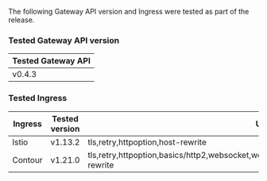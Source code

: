 <!--
  This documentation is inserted in release note for each release.
  All variables are defined in .
-->

The following Gateway API version and Ingress were tested as part of the release.

### Tested Gateway API version

| Tested Gateway API       |
| ------------------------ |
| v0.4.3 |

### Tested Ingress

| Ingress | Tested version          | Unavailable features           |
| ------- | ----------------------- | ------------------------------ |
| Istio   | v1.13.2     | tls,retry,httpoption,host-rewrite   |
| Contour | v1.21.0    | tls,retry,httpoption,basics/http2,websocket,websocket/split,grpc,grpc/split,visibility/path,visibility,update,host-rewrite |
